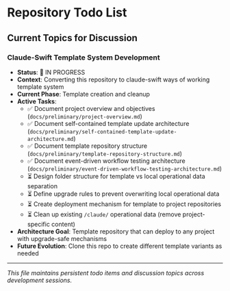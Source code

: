 # Repository Todo List

## Current Topics for Discussion

### Claude-Swift Template System Development
- **Status**: 🔄 IN PROGRESS
- **Context**: Converting this repository to claude-swift ways of working template system
- **Current Phase**: Template creation and cleanup
- **Active Tasks**:
  - ✅ Document project overview and objectives (`docs/preliminary/project-overview.md`)
  - ✅ Document self-contained template update architecture (`docs/preliminary/self-contained-template-update-architecture.md`)
  - ✅ Document template repository structure (`docs/preliminary/template-repository-structure.md`)
  - ✅ Document event-driven workflow testing architecture (`docs/preliminary/event-driven-workflow-testing-architecture.md`)
  - ⏳ Design folder structure for template vs local operational data separation
  - ⏳ Define upgrade rules to prevent overwriting local operational data  
  - ⏳ Create deployment mechanism for template to project repositories
  - ⏳ Clean up existing `/claude/` operational data (remove project-specific content)
- **Architecture Goal**: Template repository that can deploy to any project with upgrade-safe mechanisms
- **Future Evolution**: Clone this repo to create different template variants as needed



---

*This file maintains persistent todo items and discussion topics across development sessions.*